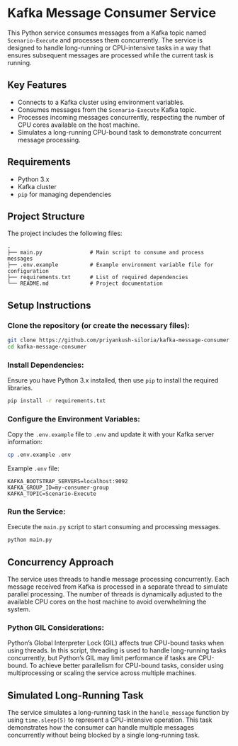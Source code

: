 # Kafka Message Consumer Service

This Python service consumes messages from a Kafka topic named `Scenario-Execute` and processes them concurrently. The service is designed to handle long-running or CPU-intensive tasks in a way that ensures subsequent messages are processed while the current task is running.

## Key Features

- Connects to a Kafka cluster using environment variables.
- Consumes messages from the `Scenario-Execute` Kafka topic.
- Processes incoming messages concurrently, respecting the number of CPU cores available on the host machine.
- Simulates a long-running CPU-bound task to demonstrate concurrent message processing.

## Requirements

- Python 3.x
- Kafka cluster
- `pip` for managing dependencies

## Project Structure

The project includes the following files:

```
.
├── main.py               # Main script to consume and process messages
├── .env.example          # Example environment variable file for configuration
├── requirements.txt      # List of required dependencies
└── README.md             # Project documentation
```

## Setup Instructions

### Clone the repository (or create the necessary files):

```bash
git clone https://github.com/priyankush-siloria/kafka-message-consumer.git
cd kafka-message-consumer
```

### Install Dependencies:

Ensure you have Python 3.x installed, then use `pip` to install the required libraries.

```bash
pip install -r requirements.txt
```

### Configure the Environment Variables:

Copy the `.env.example` file to `.env` and update it with your Kafka server information:

```bash
cp .env.example .env
```

Example `.env` file:

```
KAFKA_BOOTSTRAP_SERVERS=localhost:9092
KAFKA_GROUP_ID=my-consumer-group
KAFKA_TOPIC=Scenario-Execute
```

### Run the Service:

Execute the `main.py` script to start consuming and processing messages.

```bash
python main.py
```

## Concurrency Approach

The service uses threads to handle message processing concurrently. Each message received from Kafka is processed in a separate thread to simulate parallel processing. The number of threads is dynamically adjusted to the available CPU cores on the host machine to avoid overwhelming the system.

### Python GIL Considerations:

Python’s Global Interpreter Lock (GIL) affects true CPU-bound tasks when using threads. In this script, threading is used to handle long-running tasks concurrently, but Python’s GIL may limit performance if tasks are CPU-bound. To achieve better parallelism for CPU-bound tasks, consider using multiprocessing or scaling the service across multiple machines.

## Simulated Long-Running Task

The service simulates a long-running task in the `handle_message` function by using `time.sleep(5)` to represent a CPU-intensive operation. This task demonstrates how the consumer can handle multiple messages concurrently without being blocked by a single long-running task.